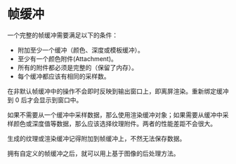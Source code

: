 # 帧缓冲

一个完整的帧缓冲需要满足以下的条件：

- 附加至少一个缓冲（颜色、深度或模板缓冲）。
- 至少有一个颜色附件(Attachment)。
- 所有的附件都必须是完整的（保留了内存）。
- 每个缓冲都应该有相同的采样数。

在非默认帧缓冲中的操作不会即时反映到输出窗口上，即离屏渲染。重新绑定缓冲到 0 后才会显示到窗口中。

如果不需要从一个缓冲中采样数据，那么使用渲染缓冲对象；如果需要从缓冲中采样颜色或深度值等数据，那么应该选择纹理附件。两者的性能差距不会很大。

生成的纹理或渲染缓冲记得附加到帧缓冲上，不然无法保存数据。

拥有自定义的帧缓冲之后，就可以用上基于图像的后处理方法。

